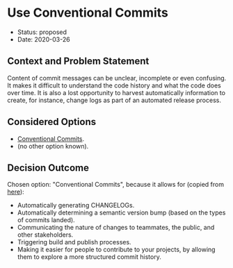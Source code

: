 # Use Conventional Commits

* Status: proposed
* Date: 2020-03-26

## Context and Problem Statement

Content of commit messages can be unclear, incomplete or even confusing. It makes it
difficult to understand the code history and what the code does over time. It is also a
lost opportunity to harvest automatically information to create, for instance,
change logs as part of an automated release process.

## Considered Options

* [Conventional Commits](https://www.conventionalcommits.org/en/v1.0.0/).
* (no other option known).

## Decision Outcome

Chosen option: "Conventional Commits", because it allows for (copied from
[here](https://www.conventionalcommits.org/en/v1.0.0/#why-use-conventional-commits)):

* Automatically generating CHANGELOGs.
* Automatically determining a semantic version bump (based on the types of commits
  landed).
* Communicating the nature of changes to teammates, the public, and other stakeholders.
* Triggering build and publish processes.
* Making it easier for people to contribute to your projects, by allowing them to
  explore a more structured commit history.
